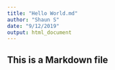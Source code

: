 ```yaml
---
title: "Hello World.md"
author: "Shaun S"
date: "9/12/2019"
output: html_document
---
```

## This is a Markdown file